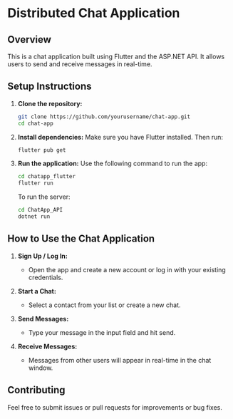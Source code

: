 # Distributed Chat Application

## Overview
This is a chat application built using Flutter and the ASP.NET API. It allows users to send and receive messages in real-time.

## Setup Instructions

1. **Clone the repository:**
   ```bash
   git clone https://github.com/yourusername/chat-app.git
   cd chat-app
   ```

2. **Install dependencies:**
   Make sure you have Flutter installed. Then run:
   ```bash
   flutter pub get
   ```

3. **Run the application:**
   Use the following command to run the app:
   ```bash
   cd chatapp_flutter
   flutter run
   ```
   To run the server:
   ```bash
   cd ChatApp_API
   dotnet run
   ```

## How to Use the Chat Application

1. **Sign Up / Log In:**
   - Open the app and create a new account or log in with your existing credentials.

2. **Start a Chat:**
   - Select a contact from your list or create a new chat.

3. **Send Messages:**
   - Type your message in the input field and hit send.

4. **Receive Messages:**
   - Messages from other users will appear in real-time in the chat window.

## Contributing
Feel free to submit issues or pull requests for improvements or bug fixes.
